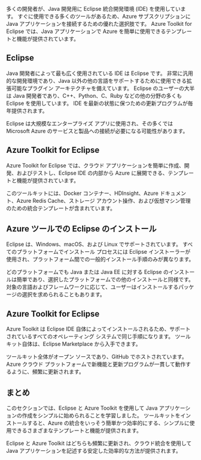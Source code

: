 多くの開発者が、Java 開発用に Eclipse 統合開発環境 (IDE) を使用しています。 すぐに使用できる多くのツールがあるため、Azure サブスクリプションに Java アプリケーションを接続するための優れた選択肢です。 Azure Toolkit for Eclipse では、Java アプリケーションで Azure を簡単に使用できるテンプレートと機能が提供されています。

## <a name="eclipse"></a>Eclipse

Java 開発者によって最も広く使用されている IDE は Eclipse です。 非常に汎用的な開発環境であり、Java 以外の他の言語をサポートするために使用できる拡張可能なプラグイン アーキテクチャを備えています。 Eclipse のユーザーの大半は Java 開発者であり、C++、Python、C、Ruby などの他の分野の多くも Eclipse を使用しています。 IDE を最新の状態に保つための更新プログラムが毎年提供されます。

Eclipse は大規模なエンタープライズ アプリに使用され、その多くでは Microsoft Azure のサービスと製品への接続が必要になる可能性があります。

## <a name="azure-toolkit-for-eclipse"></a>Azure Toolkit for Eclipse

Azure Toolkit for Eclipse では、クラウド アプリケーションを簡単に作成、開発、およびテストし、Eclipse IDE の内部から Azure に展開できる、テンプレートと機能が提供されています。

このツールキットには、Docker コンテナー、HDInsight、Azure ドキュメント、Azure Redis Cache、ストレージ アカウント操作、および仮想マシン管理のための統合テンプレートが含まれています。

## <a name="installation-of-eclipse-with-azure-tooling"></a>Azure ツールでの Eclipse のインストール

Eclipse は、Windows、macOS、および Linux でサポートされています。 すべてのプラットフォームでインストール プロセスには Eclipse インストーラーが使用され、プラットフォーム間での一般的インストール手順のみが異なります。

どのプラットフォームでも Java または Java EE に対する Eclipse のインストールは簡単であり、選択したプラットフォームでの他のインストールと同様です。 対象の言語およびフレームワークに応じて、ユーザーはインストールするパッケージの選択を求められることもあります。

## <a name="the-azure-toolkit-for-eclipse"></a>Azure Toolkit for Eclipse

Azure Toolkit は Eclipse IDE 自体によってインストールされるため、サポートされているすべてのオペレーティング システムで同じ手順になります。 ツールキット自体は、Eclipse Marketplace から入手できます。

ツールキット全体がオープン ソースであり、GitHub でホストされています。 Azure クラウド プラットフォームで新機能と更新プログラムが一貫して動作するように、頻繁に更新されます。

## <a name="summary"></a>まとめ

このセクションでは、Eclipse と Azure Toolkit を使用して Java アプリケーションの作成をシンプルに始められることを学習しました。 ツールキットをインストールすると、Azure の統合をいっそう簡単かつ効率的にする、シンプルに使用できるさまざまなテンプレートと機能が提供されます。

Eclipse と Azure Toolkit はどちらも頻繁に更新され、クラウド統合を使用して Java アプリケーションを記述する安定した効率的な方法が提供されます。
